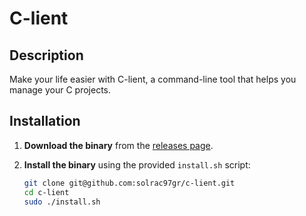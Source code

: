 # C-lient

## Description

Make your life easier with C-lient, a command-line tool that helps you manage your C projects.

## Installation

1. **Download the binary** from the [releases page](https://github.com/solrac97gr/c-lient/releases).

2. **Install the binary** using the provided `install.sh` script:
   ```bash
   git clone git@github.com:solrac97gr/c-lient.git
   cd c-lient
   sudo ./install.sh
